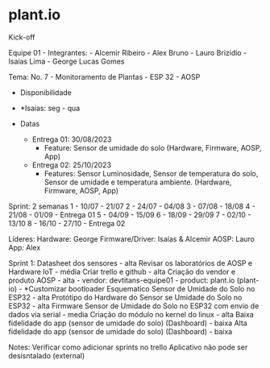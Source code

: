 # plant.io

Kick-off

Equipe 01
	- Integrantes:
		- Alcemir Ribeiro
		- Alex Bruno
		- Lauro Brizidio
		- Isaías Lima
		- George Lucas Gomes

Tema: 
	No. 7 - Monitoramento de Plantas
		- ESP 32
		- AOSP
	
- Disponibilidade
 - *Isaías: seg - qua
 
- Datas
	- Entrega 01: 30/08/2023
		- Feature: Sensor de umidade do solo (Hardware, Firmware, AOSP, App)
	- Entrega 02: 25/10/2023
		- Features: Sensor Luminosidade, Sensor de temperatura do solo, Sensor de umidade e temperatura ambiente.
		(Hardware, Firmware, AOSP, App)
	
Sprint: 2 semanas
	1 - 10/07 - 21/07
	2 - 24/07 - 04/08
	3 - 07/08 - 18/08
	4 - 21/08 - 01/09 - Entrega 01
	5 - 04/09 - 15/09
	6 - 18/09 - 29/09
	7 - 02/10 - 13/10
	8 - 16/10 - 27/10 - Entrega 02

Líderes: 
	Hardware: George 
	Firmware/Driver: Isaías & Alcemir
	AOSP: Lauro
	App: Alex


Sprint 1:
	Datasheet dos sensores - alta
	Revisar os laboratórios de AOSP e Hardware IoT - média
	Criar trello e github - alta
	Criação do vendor e produto AOSP - alta
		- vendor: devtitans-equipe01
		- product: plant.io (plant-io)
			- *Customizar bootloader
	Esquematico Sensor de Umidade do Solo no ESP32 - alta
	Protótipo do Hardware do Sensor se Umidade do Solo no ESP32 - alta
	Firmware Sensor de Umidade do Solo no ESP32 com envio de dados via serial - media
	Criação do módulo no kernel do linux - alta
	Baixa fidelidade do app (sensor de umidade do solo) (Dashboard) - baixa
	Alta fidelidade do app (sensor de umidade do solo) (Dashboard) - baixa 
	

Notes: Verificar como adicionar sprints no trello
		Aplicativo não pode ser desisntalado (external)
